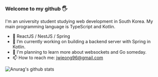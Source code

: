 ### Welcome to my github 🖐

I'm an university student studying web development in South Korea. 
My main programming language is TypeScript and Kotlin. 

- 🔨 ReactJS / NestJS / Spring
- 🔭 I’m currently working on building a backend server with Spring in Kotlin.
- 🛒 I'm planning to learn more about websockets and Go someday.
- 📫 How to reach me: jwjeong96@gmail.com

![Anurag's github stats](https://github-readme-stats.vercel.app/api?username=bugoverdose&count_private=true&show_icons=true)

<!--
**bugoverdose/bugoverdose** is a ✨ _special_ ✨ repository because its `README.md` (this file) appears on your GitHub profile.

Here are some ideas to get you started:

- 🌱 I’m currently learning k8s.

- 😐 I have zero interest in designing.
- 🔭 I’m currently working on ...
- 🌱 I’m currently learning ...
- 👯 I’m looking to collaborate on ...
- 🤔 I’m looking for help with ...
- 💬 Ask me about ...
- 📫 How to reach me: ...
- 😄 Pronouns: ...
- ⚡ Fun fact: ...
-->
